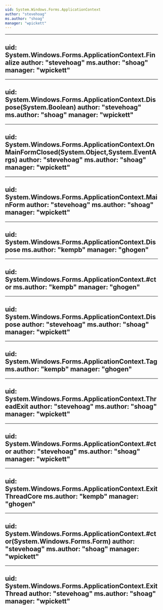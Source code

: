 ```yaml
---
uid: System.Windows.Forms.ApplicationContext
author: "stevehoag"
ms.author: "shoag"
manager: "wpickett"
---
```


---
uid: System.Windows.Forms.ApplicationContext.Finalize
author: "stevehoag"
ms.author: "shoag"
manager: "wpickett"
---

---
uid: System.Windows.Forms.ApplicationContext.Dispose(System.Boolean)
author: "stevehoag"
ms.author: "shoag"
manager: "wpickett"
---

---
uid: System.Windows.Forms.ApplicationContext.OnMainFormClosed(System.Object,System.EventArgs)
author: "stevehoag"
ms.author: "shoag"
manager: "wpickett"
---

---
uid: System.Windows.Forms.ApplicationContext.MainForm
author: "stevehoag"
ms.author: "shoag"
manager: "wpickett"
---

---
uid: System.Windows.Forms.ApplicationContext.Dispose
ms.author: "kempb"
manager: "ghogen"
---

---
uid: System.Windows.Forms.ApplicationContext.#ctor
ms.author: "kempb"
manager: "ghogen"
---

---
uid: System.Windows.Forms.ApplicationContext.Dispose
author: "stevehoag"
ms.author: "shoag"
manager: "wpickett"
---

---
uid: System.Windows.Forms.ApplicationContext.Tag
ms.author: "kempb"
manager: "ghogen"
---

---
uid: System.Windows.Forms.ApplicationContext.ThreadExit
author: "stevehoag"
ms.author: "shoag"
manager: "wpickett"
---

---
uid: System.Windows.Forms.ApplicationContext.#ctor
author: "stevehoag"
ms.author: "shoag"
manager: "wpickett"
---

---
uid: System.Windows.Forms.ApplicationContext.ExitThreadCore
ms.author: "kempb"
manager: "ghogen"
---

---
uid: System.Windows.Forms.ApplicationContext.#ctor(System.Windows.Forms.Form)
author: "stevehoag"
ms.author: "shoag"
manager: "wpickett"
---

---
uid: System.Windows.Forms.ApplicationContext.ExitThread
author: "stevehoag"
ms.author: "shoag"
manager: "wpickett"
---
